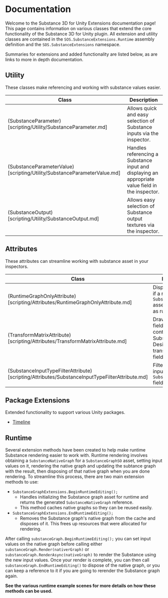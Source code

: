 # Documentation
Welcome to the Substance 3D for Unity Extensions documentation page! This page contains information on various classes that extend the core functionality of the Substance 3D for Unity plugin. All extension and utility classes are contained in the `SOS.SubstanceExtensions.Runtime` assembly definition and the `SOS.SubstanceExtensions` namespace.

Summaries for extensions and added functionality are listed below, as are links to more in depth documentation.

## Utility
These classes make referencing and working with substance values easier.

| Class | Description |
| ----- | ----------- |
| (SubstanceParameter)[scripting/Utility/SubstanceParameter.md] | Allows quick and easy selection of Substance inputs via the inspector. |
| (SubstanceParameterValue)[scripting/Utility/SubstanceParameterValue.md] | Handles referencing a Substance input and displaying an appropriate value field in the inspector. |
| (SubstanceOutput)[scripting/Utility/SubstanceOutput.md] | Allows easy selection of Substance output textures via the inspector. |

## Attributes
These attributes can streamline working with substance asset in your inspectors.

| Class | Description |
| ----- | ----------- |
| (RuntimeGraphOnlyAttribute)[scripting/Attributes/RuntimeGraphOnlyAttribute.md] | Displays a warning if a referenced `SubstanceGraphSO` asset is not marked as runtime only. |
| (TransformMatrixAttribute)[scripting/Attributes/TransformMatrixAttribute.md] | Draws a `Vector4` field with similar controls to Substance Designer's transform matrix fields. |
| (SubstanceInputTypeFilterAttribute)[scripting/Attributes/SubstanceInputTypeFilterAttribute.md] | Filters selectable inputs for `SubstanceParameter` fields. |

## Package Extensions

Extended functionality to support various Unity packages.

 - [Timeline](extensions/timeline/index.md)

## Runtime
Several extension methods have been created to help make runtime Substance rendering easier to work with. Runtime rendering involves obtaining a `SubstanceNativeGraph` for a `SubstanceGraphSO` asset, setting input values on it, rendering the native graph and updating the subtance graph with the result, then disposing of that native graph when you are done rendering. To streamline this process, there are two main extension methods to use:

  - `SubstanceGraphExtensions.BeginRuntimeEditing();`
    - Handles initializing the Substance graph asset for runtime and returns the generated `SubstanceNativeGraph` reference.
    - This method caches native graphs so they can be reused easily.
  - `SubstanceGraphExtensions.EndRuntimeEditing();`
    - Removes the Substance graph's native graph from the cache and disposes of it. This frees up resources that were allocated for rendering.

After calling `substanceGraph.BeginRuntimeEditing();` you can set input values on the native graph before calling either `substanceGraph.Render(nativerGraph)` or `substanceGraph.RenderAsync(nativeGraph)` to render the Substance using the new input values. Once your render is complete, you can then call `substanceGraph.EndRuntimeEditing()` to dispose of the native graph, or you can keep a reference to it if you are going to rerender the Substance graph again.

**See the various runtime example scenes for more details on how these methods can be used.**